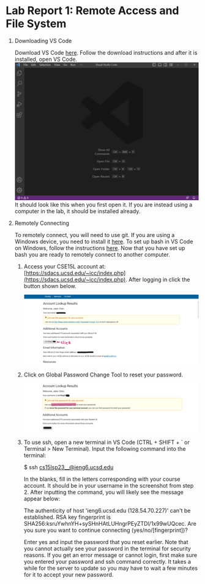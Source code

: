 # Lab Report 1: Remote Access and File System
1. Downloading VS Code

    Download VS Code [here](https://code.visualstudio.com/download). Follow the download instructions and after it is installed, open VS Code. 
    ![image](VSCode.png) It should look like this when you first open it. If you are instead using a computer in the lab, it should be installed already. 

2. Remotely Connecting 
    
    To remotely connect, you will need to use git. If you are using a Windows device, you need to install it [here](https://gitforwindows.org/). To set up bash in VS Code on Windows, follow the instructions [here](https://stackoverflow.com/questions/42606837/how-do-i-use-bash-on-windows-from-the-visual-studio-code-integrated-terminal/50527994#50527994). Now that you have set up bash you are ready to remotely connect to another computer.
    
    1. Access your CSE15L account at: [https://sdacs.ucsd.edu/~icc/index.php](https://sdacs.ucsd.edu/~icc/index.php). After logging in click the button shown below. 
        
        ![image](pass1.png)
     
    2. Click on Global Password Change Tool to reset your password. 

        ![image](pass2.png)
        
    3. To use ssh, open a new terminal in VS Code (CTRL + SHIFT + ` or Terminal > New Terminal). Input the following command into the terminal:
        
       $ ssh cs15lsp23__@ieng6.ucsd.edu
       
       In the blanks, fill in the letters corresponding with your course account. It should be in your username in the screenshot from step 2. After inputting the command, you will likely see the message appear below:
       
        The authenticity of host 'ieng6.ucsd.edu (128.54.70.227)' can't be established.
RSA key fingerprint is SHA256:ksruYwhnYH+sySHnHAtLUHngrPEyZTDl/1x99wUQcec.
Are you sure you want to continue connecting (yes/no/[fingerprint])? 
       
       Enter yes and input the password that you reset earlier. Note that you cannot actually see your password in the terminal for security reasons. If you get an error message or cannot login, first make sure you entered your password and ssh command correctly. It takes a while for the server to update so you may have to wait a few minutes for it to accept your new password. 


